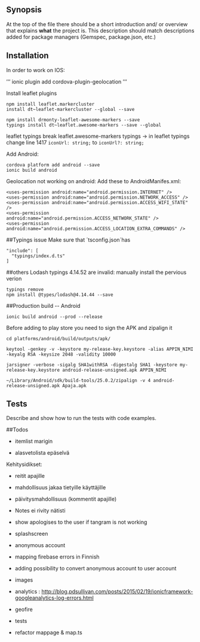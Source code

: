 ## Synopsis

At the top of the file there should be a short introduction and/ or overview that explains **what** the project is. This description should match descriptions added for package managers (Gemspec, package.json, etc.)


## Installation
In order to work on IOS:

’’’
ionic plugin add cordova-plugin-geolocation
’’’

Install leaflet plugins

```
npm install leaflet.markercluster
install dt~leaflet-markercluster --global --save

npm install drmonty-leaflet-awesome-markers --save
typings install dt~leaflet.awesome-markers --save --global
```
leaflet typings break leaflet.awesome-markers typings -> in leaflet typings
change line 1417 `iconUrl: string;`  to `iconUrl?: string;`

Add Android:

```
cordova platform add android --save
ionic build android
```

Geolocation not working on android: Add these to AndroidManifes.xml:
```
<uses-permission android:name="android.permission.INTERNET" />
<uses-permission android:name="android.permission.NETWORK_ACCESS" />
<uses-permission android:name="android.permission.ACCESS_WIFI_STATE" />
<uses-permission android:name="android.permission.ACCESS_NETWORK_STATE" />
<uses-permission android:name="android.permission.ACCESS_LOCATION_EXTRA_COMMANDS" />
```

##Typings issue
Make sure that ´tsconfig.json´has

```
"include": [
  "typings/index.d.ts"
]
```

##others
Lodash typings 4.14.52 are invalid: manually install the pervious verion

```
typings remove
npm install @types/lodash@4.14.44 --save
```

##Production build -- Android
```
ionic build android --prod --release
```

Before adding to play store you need to sign the APK and zipalign it
```
cd platforms/android/build/outputs/apk/

keytool -genkey -v -keystore my-release-key.keystore -alias APPIN_NIMI -keyalg RSA -keysize 2048 -validity 10000

jarsigner -verbose -sigalg SHA1withRSA -digestalg SHA1 -keystore my-release-key.keystore android-release-unsigned.apk APPIN_NIMI

~/Library/Android/sdk/build-tools/25.0.2/zipalign -v 4 android-release-unsigned.apk Apaja.apk
```
## Tests

Describe and show how to run the tests with code examples.

##Todos
- itemlist marigin
<!-- -! Mapbox! -->
<!-- -! Change logic for near you list -->
<!-- -! Mark your location as apaja -->
<!-- -! double click as well as long tap to mark -->
<!-- -! dismiss apaja if location search is opened -->
<!-- -! Own Splashcreen -->

- alasvetolista epäselvä

Kehitysidikset:
- reitit apajille
- mahdollisuus jakaa tietyille käyttäjille
- päivitysmahdollisuus (kommentit apajille)
- Notes ei rivity nätisti


- show apologises to the user if tangram is not working
- splashscreen
- anonymous account
- mapping firebase errors in Finnish
- adding possibility to convert anonymous account to user account
- images
- analytics : http://blog.pdsullivan.com/posts/2015/02/19/ionicframework-googleanalytics-log-errors.html
- geofire
- tests
- refactor mappage & map.ts
